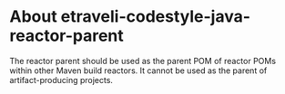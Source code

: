 # About etraveli-codestyle-java-reactor-parent

The reactor parent should be used as the parent POM of reactor POMs within other 
Maven build reactors. It cannot be used as the parent of artifact-producing projects.